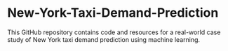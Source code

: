 # New-York-Taxi-Demand-Prediction
This GitHub repository contains code and resources for a real-world case study of New York taxi demand prediction using machine learning.
